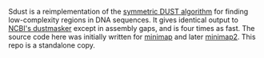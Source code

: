Sdust is a reimplementation of the [symmetric DUST algorithm][paper] for
finding low-complexity regions in DNA sequences. It gives identical output to
[NCBI's dustmasker][dm] except in assembly gaps, and is four times as fast. The
source code here was initially written for [minimap][mm] and later
[minimap2][mm2]. This repo is a standalone copy.

[paper]: http://www.ncbi.nlm.nih.gov/pubmed/16796549
[dm]: http://www.ncbi.nlm.nih.gov/IEB/ToolBox/CPP_DOC/lxr/source/src/app/dustmasker/
[mm]: https://github.com/lh3/minimap
[mm2]: https://github.com/lh3/minimap2
